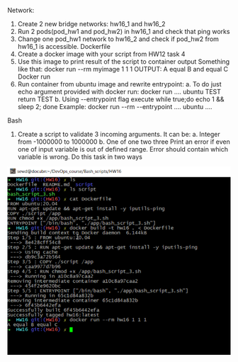 Network:
1.	Create 2 new bridge networks: hw16_1 and hw16_2
2.	Run 2 pods(pod_hw1 and pod_hw2) in hw16_1  and check that ping works
3.	Change one pod_hw1 network to hw16_2 and check if pod_hw2 from hw16_1 is accessible.
Dockerfile
1.	Create a docker image with your script from HW12 task 4
2.	Use this image to print result of the script to container output
Something like that: docker run --rm myimage 1 1 1 OUTPUT: A equal B and equal C
Docker run
1.	Run container from ubuntu image and rewrite entrypoint:
a.	To do just echo argument provided with docker run: docker run  …. ubuntu TEST return TEST
b.	Using --entrypoint flag execute while true;do echo 1 && sleep 2; done
Example: docker run --rm --entrypoint …. ubuntu ….

Bash
1.	Create a script to validate 3 incoming arguments. It can be:
a.	Integer from -1000000 to 1000000
b.	One of one two three
Print an error if even one of input variable is out of defined range. Error should contain which variable is wrong.
Do this task in two ways

![hw16p2](https://github.com/Engelko/DevOps_course/blob/HW16/Bash_scripts/HW16/hw16p2.png)
